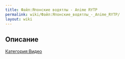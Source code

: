```yaml
---
title: Файл:Японские водятлы - Anime RYTP
permalink: wiki/Файл:Японские_водятлы_-_Anime_RYTP/
layout: wiki
---
```


## Описание

[Категория:Видео](Категория:Видео "wikilink")
